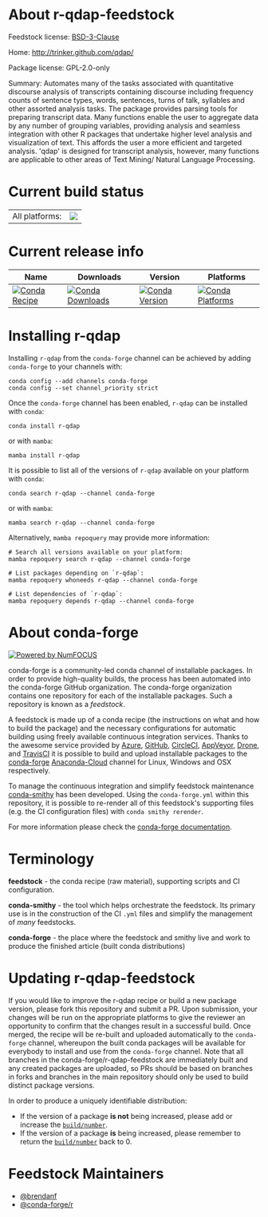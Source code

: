 About r-qdap-feedstock
======================

Feedstock license: [BSD-3-Clause](https://github.com/conda-forge/r-qdap-feedstock/blob/main/LICENSE.txt)

Home: http://trinker.github.com/qdap/

Package license: GPL-2.0-only

Summary: Automates many of the tasks associated with quantitative discourse analysis of transcripts containing discourse including frequency counts of sentence types, words, sentences, turns of talk, syllables and other assorted analysis tasks. The package provides parsing tools for preparing transcript data. Many functions enable the user to aggregate data by any number of grouping variables, providing analysis and seamless integration with other R packages that undertake higher level analysis and visualization of text. This affords the user a more efficient and targeted analysis. 'qdap' is designed for transcript analysis, however, many functions are applicable to other areas of Text Mining/ Natural Language Processing.

Current build status
====================


<table><tr><td>All platforms:</td>
    <td>
      <a href="https://dev.azure.com/conda-forge/feedstock-builds/_build/latest?definitionId=10773&branchName=main">
        <img src="https://dev.azure.com/conda-forge/feedstock-builds/_apis/build/status/r-qdap-feedstock?branchName=main">
      </a>
    </td>
  </tr>
</table>

Current release info
====================

| Name | Downloads | Version | Platforms |
| --- | --- | --- | --- |
| [![Conda Recipe](https://img.shields.io/badge/recipe-r--qdap-green.svg)](https://anaconda.org/conda-forge/r-qdap) | [![Conda Downloads](https://img.shields.io/conda/dn/conda-forge/r-qdap.svg)](https://anaconda.org/conda-forge/r-qdap) | [![Conda Version](https://img.shields.io/conda/vn/conda-forge/r-qdap.svg)](https://anaconda.org/conda-forge/r-qdap) | [![Conda Platforms](https://img.shields.io/conda/pn/conda-forge/r-qdap.svg)](https://anaconda.org/conda-forge/r-qdap) |

Installing r-qdap
=================

Installing `r-qdap` from the `conda-forge` channel can be achieved by adding `conda-forge` to your channels with:

```
conda config --add channels conda-forge
conda config --set channel_priority strict
```

Once the `conda-forge` channel has been enabled, `r-qdap` can be installed with `conda`:

```
conda install r-qdap
```

or with `mamba`:

```
mamba install r-qdap
```

It is possible to list all of the versions of `r-qdap` available on your platform with `conda`:

```
conda search r-qdap --channel conda-forge
```

or with `mamba`:

```
mamba search r-qdap --channel conda-forge
```

Alternatively, `mamba repoquery` may provide more information:

```
# Search all versions available on your platform:
mamba repoquery search r-qdap --channel conda-forge

# List packages depending on `r-qdap`:
mamba repoquery whoneeds r-qdap --channel conda-forge

# List dependencies of `r-qdap`:
mamba repoquery depends r-qdap --channel conda-forge
```


About conda-forge
=================

[![Powered by
NumFOCUS](https://img.shields.io/badge/powered%20by-NumFOCUS-orange.svg?style=flat&colorA=E1523D&colorB=007D8A)](https://numfocus.org)

conda-forge is a community-led conda channel of installable packages.
In order to provide high-quality builds, the process has been automated into the
conda-forge GitHub organization. The conda-forge organization contains one repository
for each of the installable packages. Such a repository is known as a *feedstock*.

A feedstock is made up of a conda recipe (the instructions on what and how to build
the package) and the necessary configurations for automatic building using freely
available continuous integration services. Thanks to the awesome service provided by
[Azure](https://azure.microsoft.com/en-us/services/devops/), [GitHub](https://github.com/),
[CircleCI](https://circleci.com/), [AppVeyor](https://www.appveyor.com/),
[Drone](https://cloud.drone.io/welcome), and [TravisCI](https://travis-ci.com/)
it is possible to build and upload installable packages to the
[conda-forge](https://anaconda.org/conda-forge) [Anaconda-Cloud](https://anaconda.org/)
channel for Linux, Windows and OSX respectively.

To manage the continuous integration and simplify feedstock maintenance
[conda-smithy](https://github.com/conda-forge/conda-smithy) has been developed.
Using the ``conda-forge.yml`` within this repository, it is possible to re-render all of
this feedstock's supporting files (e.g. the CI configuration files) with ``conda smithy rerender``.

For more information please check the [conda-forge documentation](https://conda-forge.org/docs/).

Terminology
===========

**feedstock** - the conda recipe (raw material), supporting scripts and CI configuration.

**conda-smithy** - the tool which helps orchestrate the feedstock.
                   Its primary use is in the construction of the CI ``.yml`` files
                   and simplify the management of *many* feedstocks.

**conda-forge** - the place where the feedstock and smithy live and work to
                  produce the finished article (built conda distributions)


Updating r-qdap-feedstock
=========================

If you would like to improve the r-qdap recipe or build a new
package version, please fork this repository and submit a PR. Upon submission,
your changes will be run on the appropriate platforms to give the reviewer an
opportunity to confirm that the changes result in a successful build. Once
merged, the recipe will be re-built and uploaded automatically to the
`conda-forge` channel, whereupon the built conda packages will be available for
everybody to install and use from the `conda-forge` channel.
Note that all branches in the conda-forge/r-qdap-feedstock are
immediately built and any created packages are uploaded, so PRs should be based
on branches in forks and branches in the main repository should only be used to
build distinct package versions.

In order to produce a uniquely identifiable distribution:
 * If the version of a package **is not** being increased, please add or increase
   the [``build/number``](https://docs.conda.io/projects/conda-build/en/latest/resources/define-metadata.html#build-number-and-string).
 * If the version of a package **is** being increased, please remember to return
   the [``build/number``](https://docs.conda.io/projects/conda-build/en/latest/resources/define-metadata.html#build-number-and-string)
   back to 0.

Feedstock Maintainers
=====================

* [@brendanf](https://github.com/brendanf/)
* [@conda-forge/r](https://github.com/conda-forge/r/)

